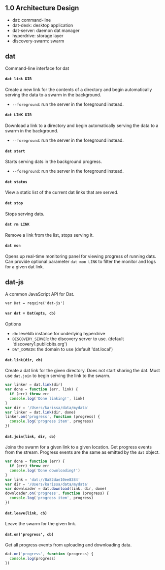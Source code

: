 ## 1.0 Architecture Design


  * dat: command-line
  * dat-desk: desktop application
  * dat-server: daemon dat manager
  * hyperdrive: storage layer
  * discovery-swarm: swarm


## dat

Command-line interface for dat

#### `dat link DIR`

Create a new link for the contents of a directory and begin automatically serving the data to a swarm in the background.

  * `--foreground`: run the server in the foreground instead.

#### `dat LINK DIR`

Download a link to a directory and begin automatically serving the data to a swarm in the background.

  * `--foreground`: run the server in the foreground instead.

#### `dat start`

Starts serving dats in the background progress.

  * `--foreground`: run the server in the foreground instead.

#### `dat status`

View a static list of the current dat links that are served.

#### `dat stop`

Stops serving dats.

#### `dat rm LINK`

Remove a link from the list, stops serving it.

#### `dat mon`

Opens up real-time monitoring panel for viewing progress of running dats. Can provide optional parameter `dat mon LINK` to filter the monitor and logs for a given dat link.


## dat-js

A common JavaScript API for Dat.

```
var Dat = require('dat-js')
```

#### `var dat = Dat(opts, cb)`

Options

  * `db`: leveldb instance for underlying hyperdrive
  * `DISCOVERY_SERVER`: the discovery server to use. (default 'discovery1.publicbits.org')
  * `DAT_DOMAIN`: the domain to use (default 'dat.local')

#### `dat.link(dir, cb)`

Create a dat link for the given directory. Does not start sharing the dat. Must use `dat.join` to begin serving the link to the swarm.

```js
var linker = dat.link(dir)
var done = function (err, link) {
  if (err) throw err
  console.log('Done linking!', link)
}
var dir = '/Users/karissa/data/mydata'
var linker = dat.link(dir, done)
linker.on('progress', function (progress) {
  console.log('progress item', progress)
})
```

#### `dat.join(link, dir, cb)`

Joins the swarm for a given link to a given location. Get progress events from the stream. Progress events are the same as emitted by the `dat` object.

```js
var done = function (err) {
  if (err) throw err
  console.log('Done downloading!')
}
var link = 'dat://8a82dae10ee8384'
var dir = '/Users/karissa/data/mydata'
var downloader = dat.download(link, dir, done)
downloader.on('progress', function (progress) {
  console.log('progress item', progress)
})
```

#### `dat.leave(link, cb)`

Leave the swarm for the given link.

#### `dat.on('progress', cb)`

Get all progress events from uploading and downloading data.

```js
dat.on('progress', function (progress) {
  console.log(progress)
})
```
